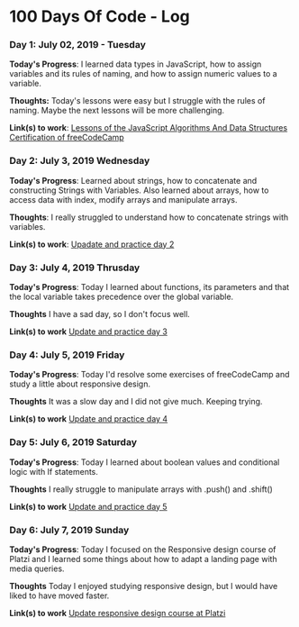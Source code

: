 # 100 Days Of Code - Log

### Day 1: July 02, 2019 - Tuesday

**Today's Progress**: I learned data types in JavaScript, how to assign variables and its rules of naming, and how to assign numeric values to a variable.

**Thoughts:** Today's lessons were easy but I struggle with the rules of naming. Maybe the next lessons will be more challenging. 

**Link(s) to work**: [Lessons of the JavaScript Algorithms And Data Structures Certification of freeCodeCamp](https://twitter.com/AngelyGranados/status/1146051134806745088)
### Day 2: July 3, 2019 Wednesday

**Today's Progress**: Learned about strings, how to concatenate and constructing Strings with Variables. Also learned about arrays, how to access data with index, modify arrays and manipulate arrays.

**Thoughts**: I really struggled to understand how to concatenate strings with variables.

**Link(s) to work**: [Upadate and practice day 2](https://twitter.com/AngelyGranados/status/1146413548295335936)


### Day 3: July 4, 2019 Thrusday

**Today's Progress**: Today I learned about functions, its parameters and that the local variable takes precedence over the global variable. 

**Thoughts** I have a sad day, so I don't focus well.

**Link(s) to work**
[Update and practice day 3](https://twitter.com/AngelyGranados/status/1146977206888992768)

### Day 4: July 5, 2019 Friday

**Today's Progress**: Today I'd resolve some exercises of freeCodeCamp and study a little about responsive design.

**Thoughts** It was a slow day and I did not give much. Keeping trying.

**Link(s) to work**
[Update and practice day 4](https://twitter.com/AngelyGranados/status/1147302208574304256)

### Day 5: July 6, 2019 Saturday

**Today's Progress**: Today I learned about boolean values and conditional logic with If statements.

**Thoughts** I really struggle to manipulate arrays with .push() and .shift()

**Link(s) to work**
[Update and practice day 5](https://twitter.com/AngelyGranados/status/1147483180833923073)

### Day 6: July 7, 2019 Sunday

**Today's Progress**: Today I focused on the Responsive design course of Platzi and I learned some things about how to adapt a landing page with media queries. 

**Thoughts** Today I enjoyed studying responsive design, but I would have liked to have moved faster.

**Link(s) to work**
[Update responsive design course at Platzi](https://twitter.com/AngelyGranados/status/1148058861800218626)

